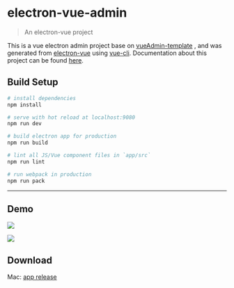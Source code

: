 # electron-vue-admin

> An electron-vue project

This is a vue electron admin project base on  [vueAdmin-template](https://github.com/PanJiaChen/vueAdmin-template) , and was generated from [electron-vue](https://github.com/SimulatedGREG/electron-vue) using [vue-cli](https://github.com/vuejs/vue-cli). Documentation about this project can be found [here](https://simulatedgreg.gitbooks.io/electron-vue/content/index.html).

## Build Setup

``` bash
# install dependencies
npm install

# serve with hot reload at localhost:9080
npm run dev

# build electron app for production
npm run build

# lint all JS/Vue component files in `app/src`
npm run lint

# run webpack in production
npm run pack
```
---


## Demo

![](https://github.com/PanJiaChen/PanJiaChen.github.io/blob/master/images/electron-login.png)

![](https://github.com/PanJiaChen/PanJiaChen.github.io/blob/master/images/electron-admin.gif)


## Download
Mac: [app release](https://github.com/PanJiaChen/electron-vue-admin/releases/tag/v3.0.0)
